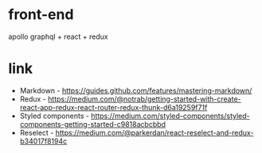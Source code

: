 # front-end
apollo graphql + react + redux

# link
* Markdown - https://guides.github.com/features/mastering-markdown/
* Redux - https://medium.com/@notrab/getting-started-with-create-react-app-redux-react-router-redux-thunk-d6a19259f71f
* Styled components - https://medium.com/styled-components/styled-components-getting-started-c9818acbcbbd
* Reselect - https://medium.com/@parkerdan/react-reselect-and-redux-b34017f8194c